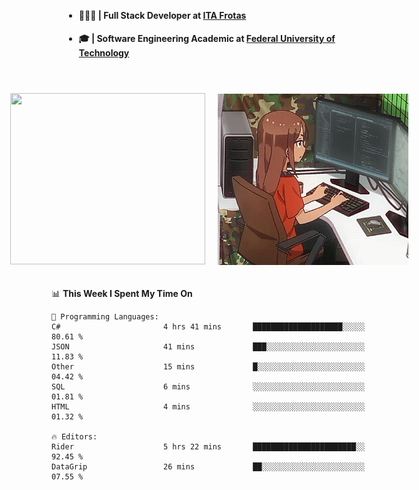 <body style="margin-bottom: 40px; gap: 20px">
  <div style="display: flex; flex-direction: column; width: auto; margin: 0 auto; padding: 20px;">
    <ul style="flex: 1; margin-bottom: 20px;">
      <li><h4>🧑🏽‍💻 | Full Stack Developer at <a href="https://itafrotas.com//">ITA Frotas</a></h4></li>
      <li><h4>🎓 | Software Engineering Academic at <a href="http://www.utfpr.edu.br/">Federal University of Technology</a></h4></li>
      <br/>
    </ul>
    <div style="display: flex; justify-content: center; align-items: center; gap: 20px;">
      <a href="https://skillicons.dev">
        <img width="312" height="274" src="https://skillicons.dev/icons?i=cs,dotnet,php,laravel,ts,js,nodejs,react,swift,java,adonis,postgres,mysql,mongodb,postman,c,heroku,gradle,npm,flutter,docker,aws,redis,kubernetes&theme=light&&perline=4" />
      </a>
      <img width="312" height="274" src="assets/umiko.gif" alt="Computer Boy" />
    </div>
  </div>
</body>


<!--START_SECTION:waka-->
📊 **This Week I Spent My Time On** 

```text
💬 Programming Languages: 
C#                       4 hrs 41 mins       ████████████████████░░░░░   80.61 % 
JSON                     41 mins             ███░░░░░░░░░░░░░░░░░░░░░░   11.83 % 
Other                    15 mins             █░░░░░░░░░░░░░░░░░░░░░░░░   04.42 % 
SQL                      6 mins              ░░░░░░░░░░░░░░░░░░░░░░░░░   01.81 % 
HTML                     4 mins              ░░░░░░░░░░░░░░░░░░░░░░░░░   01.32 % 

🔥 Editors: 
Rider                    5 hrs 22 mins       ███████████████████████░░   92.45 % 
DataGrip                 26 mins             ██░░░░░░░░░░░░░░░░░░░░░░░   07.55 % 
```


<!--END_SECTION:waka-->

<!--
**danielr0d/danielr0d** is a ✨ _special_ ✨ repository because its `README.md` (this file) appears on your GitHub profile.

Here are some ideas to get you started:

- 🔭 I’m currently working on ...
- 🌱 I’m currently learning ...
- 👯 I’m looking to collaborate on ...
- 🤔 I’m looking for help with ...
- 💬 Ask me about ...
- 📫 How to reach me: ...
- 😄 Pronouns: ...
- ⚡ Fun fact: ...
-->
